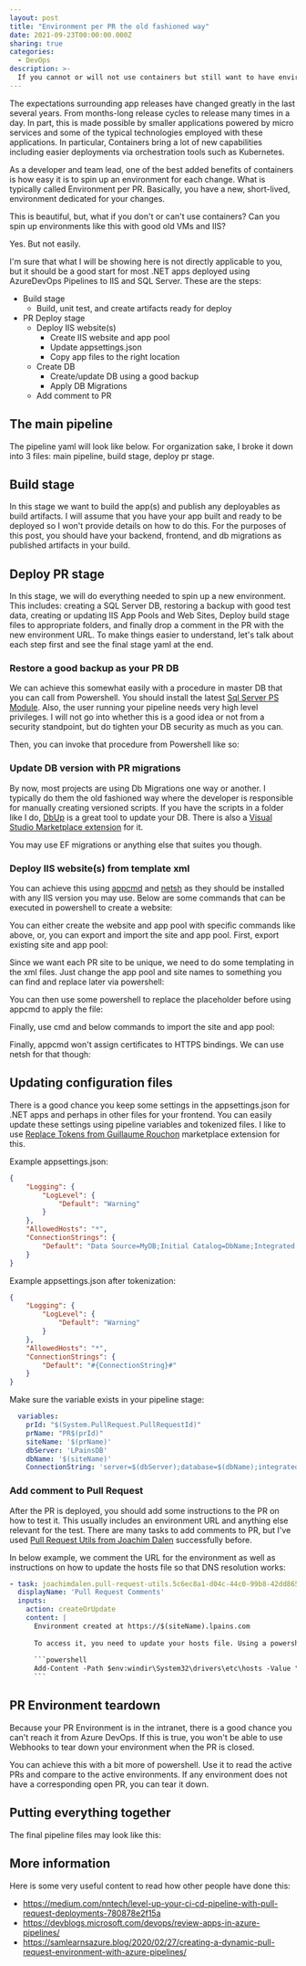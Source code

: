 ```yaml
---
layout: post
title: "Environment per PR the old fashioned way"
date: 2021-09-23T00:00:00.000Z
sharing: true
categories:
  - DevOps
description: >-
  If you cannot or will not use containers but still want to have environment per PR, you can still do it with VMs and IIS. I will show you how.
---
```


The expectations surrounding app releases have changed greatly in the last several years. From months-long release cycles to release many times in a day. In part, this is made possible by smaller applications powered by micro services and some of the typical technologies employed with these applications. In particular, Containers bring a lot of new capabilities including easier deployments via orchestration tools such as Kubernetes.

As a developer and team lead, one of the best added benefits of containers is how easy it is to spin up an environment for each change. What is typically called Environment per PR. Basically, you have a new, short-lived, environment dedicated for your changes.

This is beautiful, but, what if you don't or can't use containers? Can you spin up environments like this with good old VMs and IIS?

Yes. But not easily.

I'm sure that what I will be showing here is not directly applicable to you, but it should be a good start for most .NET apps deployed using AzureDevOps Pipelines to IIS and SQL Server. These are the steps:

* Build stage
  * Build, unit test, and create artifacts ready for deploy
* PR Deploy stage
  * Deploy IIS website(s)
    * Create IIS website and app pool
    * Update appsettings.json
    * Copy app files to the right location
  * Create DB
    * Create/update DB using a good backup
    * Apply DB Migrations
  * Add comment to PR

## The main pipeline

The pipeline yaml will look like below. For organization sake, I broke it down into 3 files: main pipeline, build stage, deploy pr stage.

<script src="https://gist.github.com/jlucaspains/3ea5b64f77f27b29bbd3893f19ad5f4a.js"></script>

## Build stage
In this stage we want to build the app(s) and publish any deployables as build artifacts. I will assume that you have your app built and ready to be deployed so I won't provide details on how to do this. For the purposes of this post, you should have your backend, frontend, and db migrations as published artifacts in your build.

## Deploy PR stage
In this stage, we will do everything needed to spin up a new environment. This includes: creating a SQL Server DB, restoring a backup with good test data, creating or updating IIS App Pools and Web Sites, Deploy build stage files to appropriate folders, and finally drop a comment in the PR with the new environment URL. To make things easier to understand, let's talk about each step first and see the final stage yaml at the end.

### Restore a good backup as your PR DB
We can achieve this somewhat easily with a procedure in master DB that you can call from Powershell. You should install the latest [Sql Server PS Module](https://www.powershellgallery.com/packages/SqlServer). Also, the user running your pipeline needs very high level privileges. I will not go into whether this is a good idea or not from a security standpoint, but do tighten your DB security as much as you can.

<script src="https://gist.github.com/jlucaspains/e8c05c31501be81302c766b7de185652.js"></script>

Then, you can invoke that procedure from Powershell like so:

<script src="https://gist.github.com/jlucaspains/be54a3c49e61799be10fd695dadbb3e7.js"></script>

### Update DB version with PR migrations
By now, most projects are using Db Migrations one way or another. I typically do them the old fashioned way where the developer is responsible for manually creating versioned scripts. If you have the scripts in a folder like I do, [DbUp](https://dbup.github.io/) is a great tool to update your DB. There is also a [Visual Studio Marketplace extension](https://marketplace.visualstudio.com/items?itemName=johanclasson.UpdateDatabaseWithDbUp) for it. 

You may use EF migrations or anything else that suites you though.

### Deploy IIS website(s) from template xml
You can achieve this using [appcmd](https://docs.microsoft.com/en-us/previous-versions/windows/it-pro/windows-server-2012-r2-and-2012/jj635852(v=ws.11)) and [netsh](https://docs.microsoft.com/en-us/windows-server/networking/technologies/netsh/netsh-contexts) as they should be installed with any IIS version you may use. Below are some commands that can be executed in powershell to create a website:

<script src="https://gist.github.com/jlucaspains/a4dbd315c2c8b380651b8f879e67f04e.js"></script>

You can either create the website and app pool with specific commands like above, or, you can export and import the site and app pool. First, export existing site and app pool:
 
<script src="https://gist.github.com/jlucaspains/6cd808bf874080cc733aff7129d982d9.js"></script>

Since we want each PR site to be unique, we need to do some templating in the xml files. Just change the app pool and site names to something you can find and replace later via powershell:

<script src="https://gist.github.com/jlucaspains/c697de5e6bd83cbe769ed9db115173fd.js"></script>

You can then use some powershell to replace the placeholder before using appcmd to apply the file:

<script src="https://gist.github.com/jlucaspains/2c5fe35e3250f3b3e348da088daeb5a7.js"></script>

Finally, use cmd and below commands to import the site and app pool:

<script src="https://gist.github.com/jlucaspains/015286b745b445754390d9fa936fede1.js"></script>

Finally, appcmd won't assign certificates to HTTPS bindings. We can use netsh for that though:

<script src="https://gist.github.com/jlucaspains/d37b7b9dfd1e17c28c091f687449be8e.js"></script>

## Updating configuration files
There is a good chance you keep some settings in the appsettings.json for .NET apps and perhaps in other files for your frontend. You can easily update these settings using pipeline variables and tokenized files. I like to use [Replace Tokens from Guillaume Rouchon](https://marketplace.visualstudio.com/items?itemName=qetza.replacetokens) marketplace extension for this.

Example appsettings.json:
<br />
```json
{
    "Logging": {
        "LogLevel": {
            "Default": "Warning"
        }
    },
    "AllowedHosts": "*",
    "ConnectionStrings": {
        "Default": "Data Source=MyDB;Initial Catalog=DbName;Integrated Security=True;"
    }
}
```

Example appsettings.json after tokenization:
<br />
```json
{
    "Logging": {
        "LogLevel": {
            "Default": "Warning"
        }
    },
    "AllowedHosts": "*",
    "ConnectionStrings": {
        "Default": "#{ConnectionString}#"
    }
}
```

Make sure the variable exists in your pipeline stage:
<br />
```yaml
  variables:
    prId: "$(System.PullRequest.PullRequestId)"
    prName: "PR$(prId)"
    siteName: '$(prName)'
    dbServer: 'LPainsDB'
    dbName: '$(siteName)'
    ConnectionString: 'server=$(dbServer);database=$(dbName);integrated security=sspi;'
```

### Add comment to Pull Request
After the PR is deployed, you should add some instructions to the PR on how to test it. This usually includes an environment URL and anything else relevant for the test. There are many tasks to add comments to PR, but I've used [Pull Request Utils from Joachim Dalen](https://marketplace.visualstudio.com/items?itemName=joachimdalen.pull-request-utils) successfully before.

In below example, we comment the URL for the environment as well as instructions on how to update the hosts file so that DNS resolution works:
<br />
```yaml
- task: joachimdalen.pull-request-utils.5c6ec8a1-d04c-44c0-99b8-42dd865b42e8.PullRequestComments@0
  displayName: 'Pull Request Comments'
  inputs:
    action: createOrUpdate
    content: |
      Environment created at https://$(siteName).lpains.com
      
      To access it, you need to update your hosts file. Using a powershell terminal as admin, run the following:
      
      ```powershell
      Add-Content -Path $env:windir\System32\drivers\etc\hosts -Value "`n10.0.0.1`t$(siteName).lpains.com" -Force
      ```
```

## PR Environment teardown
Because your PR Environment is in the intranet, there is a good chance you can't reach it from Azure DevOps. If this is true, you won't be able to use Webhooks to tear down your environment when the PR is closed.

You can achieve this with a bit more of powershell. Use it to read the active PRs and compare to the active environments. If any environment does not have a corresponding open PR, you can tear it down.

<script src="https://gist.github.com/jlucaspains/92d71fd346106e657138f796ab3a708c.js"></script>

## Putting everything together
The final pipeline files may look like this:

<script src="https://gist.github.com/jlucaspains/3ea5b64f77f27b29bbd3893f19ad5f4a.js"></script>

<script src="https://gist.github.com/jlucaspains/010b1239b4af869fd8f51417873f2951.js"></script>

<script src="https://gist.github.com/jlucaspains/75fcc580c2e125798eaf8946e91e8bbe.js"></script>

## More information
Here is some very useful content to read how other people have done this:

* https://medium.com/nntech/level-up-your-ci-cd-pipeline-with-pull-request-deployments-780878e2f15a
* https://devblogs.microsoft.com/devops/review-apps-in-azure-pipelines/
* https://samlearnsazure.blog/2020/02/27/creating-a-dynamic-pull-request-environment-with-azure-pipelines/

